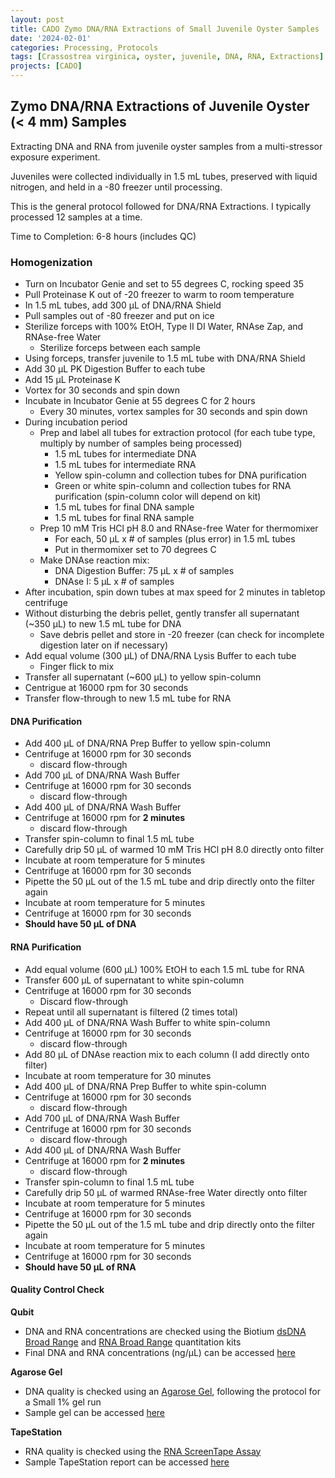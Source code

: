```yaml
---
layout: post
title: CADO Zymo DNA/RNA Extractions of Small Juvenile Oyster Samples
date: '2024-02-01'
categories: Processing, Protocols
tags: [Crassostrea virginica, oyster, juvenile, DNA, RNA, Extractions]
projects: [CADO]
---
```


## Zymo DNA/RNA Extractions of Juvenile Oyster (< 4 mm) Samples

Extracting DNA and RNA from juvenile oyster samples from a multi-stressor exposure experiment. 

Juveniles were collected individually in 1.5 mL tubes, preserved with liquid nitrogen, and held in a -80 freezer until processing. 

This is the general protocol followed for DNA/RNA Extractions. I typically processed 12 samples at a time. 

Time to Completion: 6-8 hours (includes QC)

### Homogenization
- Turn on Incubator Genie and set to 55 degrees C, rocking speed 35
- Pull Proteinase K out of -20 freezer to warm to room temperature 
- In 1.5 mL tubes, add 300 μL of DNA/RNA Shield 
- Pull samples out of -80 freezer and put on ice 
- Sterilize forceps with 100% EtOH, Type II DI Water, RNAse Zap, and RNAse-free Water
    - Sterilize forceps between each sample
- Using forceps, transfer juvenile to 1.5 mL tube with DNA/RNA Shield 
- Add 30 μL PK Digestion Buffer to each tube
- Add 15 μL Proteinase K 
- Vortex for 30 seconds and spin down 
- Incubate in Incubator Genie at 55 degrees C for 2 hours
    - Every 30 minutes, vortex samples for 30 seconds and spin down 
- During incubation period 
    - Prep and label all tubes for extraction protocol (for each tube type, multiply by number of samples being processed)
        - 1.5 mL tubes for intermediate DNA
        - 1.5 mL tubes for intermediate RNA 
        - Yellow spin-column and collection tubes for DNA purification 
        - Green or white spin-column and collection tubes for RNA purification (spin-column color will depend on kit)
        - 1.5 mL tubes for final DNA sample
        - 1.5 mL tubes for final RNA sample
    - Prep 10 mM Tris HCl pH 8.0 and RNAse-free Water for thermomixer 
        - For each, 50 μL x # of samples (plus error) in 1.5 mL tubes 
        - Put in thermomixer set to 70 degrees C 
    - Make DNAse reaction mix: 
        - DNA Digestion Buffer: 75 μL x # of samples
        - DNAse I: 5 μL x # of samples 
- After incubation, spin down tubes at max speed for 2 minutes in tabletop centrifuge 
- Without disturbing the debris pellet, gently transfer all supernatant (~350 μL) to new 1.5 mL tube for DNA 
    - Save debris pellet and store in -20 freezer (can check for incomplete digestion later on if necessary)
- Add equal volume (300 μL) of DNA/RNA Lysis Buffer to each tube
    - Finger flick to mix
- Transfer all supernatant (~600 μL) to yellow spin-column 
- Centrigue at 16000 rpm for 30 seconds 
- Transfer flow-through to new 1.5 mL tube for RNA 

#### DNA Purification 
- Add 400 μL of DNA/RNA Prep Buffer to yellow spin-column 
- Centrifuge at 16000 rpm for 30 seconds 
    - discard flow-through
- Add 700 μL of DNA/RNA Wash Buffer 
- Centrifuge at 16000 rpm for 30 seconds 
    - discard flow-through
- Add 400 μL of DNA/RNA Wash Buffer 
- Centrifuge at 16000 rpm for **2 minutes** 
    - discard flow-through
- Transfer spin-column to final 1.5 mL tube
- Carefully drip 50 μL of warmed 10 mM Tris HCl pH 8.0 directly onto filter 
- Incubate at room temperature for 5 minutes
- Centrifuge at 16000 rpm for 30 seconds
- Pipette the 50 μL out of the 1.5 mL tube and  drip directly onto the filter again  
- Incubate at room temperature for 5 minutes
- Centrifuge at 16000 rpm for 30 seconds
- **Should have 50 μL of DNA**

#### RNA Purification
- Add equal volume (600 μL) 100% EtOH to each 1.5 mL tube for RNA 
- Transfer 600 μL of supernatant to white spin-column 
- Centrifuge at 16000 rpm for 30 seconds
    - Discard flow-through
- Repeat until all supernatant is filtered (2 times total)
- Add 400 μL of DNA/RNA Wash Buffer to white spin-column
- Centrifuge at 16000 rpm for 30 seconds
    - discard flow-through
- Add 80 μL of DNAse reaction mix to each column (I add directly onto filter)
- Incubate at room temperature for 30 minutes
- Add 400 μL of DNA/RNA Prep Buffer to white spin-column 
- Centrifuge at 16000 rpm for 30 seconds 
    - discard flow-through
- Add 700 μL of DNA/RNA Wash Buffer 
- Centrifuge at 16000 rpm for 30 seconds 
    - discard flow-through
- Add 400 μL of DNA/RNA Wash Buffer 
- Centrifuge at 16000 rpm for **2 minutes** 
    - discard flow-through
- Transfer spin-column to final 1.5 mL tube
- Carefully drip 50 μL of warmed RNAse-free Water directly onto filter 
- Incubate at room temperature for 5 minutes
- Centrifuge at 16000 rpm for 30 seconds
- Pipette the 50 μL out of the 1.5 mL tube and  drip directly onto the filter again  
- Incubate at room temperature for 5 minutes
- Centrifuge at 16000 rpm for 30 seconds
- **Should have 50 μL of RNA**

#### Quality Control Check 

**Qubit**
- DNA and RNA concentrations are checked using the Biotium [dsDNA Broad Range](https://biotium.com/wp-content/uploads/2017/12/PI-31069.pdf) and [RNA Broad Range](https://biotium.com/wp-content/uploads/2018/06/PI-31073.pdf) quantitation kits 
- Final DNA and RNA concentrations (ng/μL) can be accessed [here](https://docs.google.com/spreadsheets/d/15mEWijs8pHh1L0feDOVf3Y1j5GMUstAz6NvKqNOf6uw/edit?usp=sharing)

**Agarose Gel**
- DNA quality is checked using an [Agarose Gel](https://meschedl.github.io/MES_Puritz_Lab_Notebook/2019-03-01/PPP-Lab-Gel-Protocol), following the protocol for a Small 1% gel run
- Sample gel can be accessed [here](https://drive.google.com/file/d/1x6pZqMLizEsthTaYRelqKgymzyn3YTL2/view?usp=sharing)

**TapeStation**
- RNA quality is checked using the [RNA ScreenTape Assay](https://www.agilent.com/cs/library/usermanuals/public/RNA_QuickGuide.pdf)
- Sample TapeStation report can be accessed [here](https://drive.google.com/file/d/1Bz9siPLPs2sKt1ll4toZv1rz5-V5ZCAo/view?usp=sharing)

